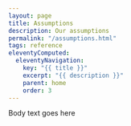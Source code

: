 ```yaml
---
layout: page
title: Assumptions
description: Our assumptions
permalink: "/assumptions.html"
tags: reference
eleventyComputed:
  eleventyNavigation:
    key: "{{ title }}"
    excerpt: "{{ description }}"
    parent: home
    order: 3
---
```


Body text goes here
